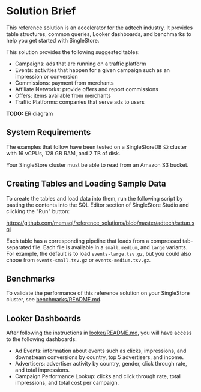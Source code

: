 # Solution Brief

This reference solution is an accelerator for the adtech industry. It provides table structures, common queries, Looker dashboards, and benchmarks to help you get started with SingleStore.

This solution provides the following suggested tables:

* Campaigns: ads that are running on a traffic platform
* Events: activities that happen for a given campaign such as an impression or conversion
* Commissions: payment from merchants
* Affiliate Networks: provide offers and report commissions
* Offers: items available from merchants
* Traffic Platforms: companies that serve ads to users

**TODO:** ER diagram

## System Requirements

The examples that follow have been tested on a SingleStoreDB `S2` cluster with 16 vCPUs, 128 GB RAM, and 2 TB of disk.

Your SingleStore cluster must be able to read from an Amazon S3 bucket.

## Creating Tables and Loading Sample Data

To create the tables and load data into them, run the following script by pasting the contents into the SQL Editor section of SingleStore Studio and clicking the "Run" button:

https://github.com/memsql/reference_solutions/blob/master/adtech/setup.sql

Each table has a corresponding pipeline that loads from a compressed tab-separated file. Each file is available in a `small`, `medium`, and `large` variants. For example, the default is to load `events-large.tsv.gz`, but you could also chooe from `events-small.tsv.gz` or `events-medium.tsv.gz`.

## Benchmarks

To validate the performance of this reference solution on your SingleStore cluster, see [benchmarks/README.md](benchmarks/README.md).

## Looker Dashboards

After following the instructions in [looker/README.md](looker/README.md), you will have access to the following dashboards:

* Ad Events: information about events such as clicks, impressions, and downstream conversions by country, top 5 advertisers, and income.
* Advertisers: advertiser activity by country, gender, click through rate, and total impressions.
* Campaign Performance Lookup: clicks and click through rate, total impressions, and total cost per campaign.
